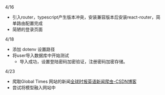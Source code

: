 4/16

* 引入router，typescript产生版本冲突，安装兼容版本后安装react-router，简单路由配置完成
* 简陋的登录页面

4/18

* 添加 dotenv 设置路径
* 将user导入数据库中开始测试
  * 导入成功，设置登陆密码加密验证，注册密码加密存储。

4/23

* 爬取Global Times 网站的新闻[全球时报英语新闻爬虫-CSDN博客](https://blog.csdn.net/Gy_1096440940/article/details/120693562)
* 尝试将模型融入网站中
